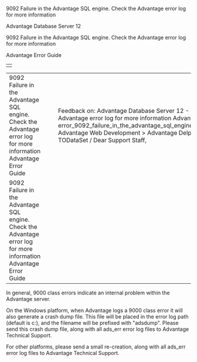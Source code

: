 9092 Failure in the Advantage SQL engine. Check the Advantage error log for more information




Advantage Database Server 12  

9092 Failure in the Advantage SQL engine. Check the Advantage error log for more information

Advantage Error Guide

|  |
| --- |
|  |

|  |  |  |  |  |
| --- | --- | --- | --- | --- |
| 9092 Failure in the Advantage SQL engine. Check the Advantage error log for more information  Advantage Error Guide |  |  | Feedback on: Advantage Database Server 12 - 9092 Failure in the Advantage SQL engine. Check the Advantage error log for more information Advantage Error Guide error\_9092\_failure\_in\_the\_advantage\_sql\_engine\_check\_the\_advantage\_error\_log\_for\_more\_information Advantage Web Development > Advantage Delphi OData Client > Delphi OData Components > TODataSet / Dear Support Staff, |  |
| 9092 Failure in the Advantage SQL engine. Check the Advantage error log for more information  Advantage Error Guide |  |  |  |  |

In general, 9000 class errors indicate an internal problem within the Advantage server.

On the Windows platform, when Advantage logs a 9000 class error it will also generate a crash dump file. This file will be placed in the error log path (default is c:\), and the filename will be prefixed with "adsdump". Please send this crash dump file, along with all ads\_err error log files to Advantage Technical Support.

For other platforms, please send a small re-creation, along with all ads\_err error log files to Advantage Technical Support.